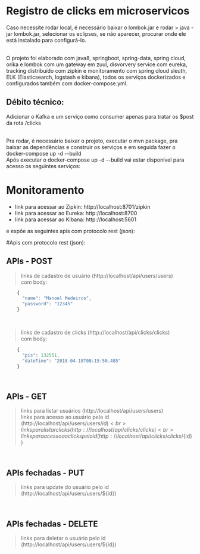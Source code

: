 # Registro de clicks em microservicos

Caso necessite rodar local, é necessário baixar o lombok.jar e rodar > java -jar lombok.jar, selecionar os eclipses, se não aparecer, 
procurar onde ele está instalado para configurá-lo.

<br>
O projeto foi elaborado com java8, springboot, spring-data, spring cloud, orika e lombok 
com um gateway em zuul, disvorvery service com eureka, tracking distribuído com zipkin e monitoramento com spring cloud sleuth, 
ELK (Elasticsearch, logstash e kibana), todos os serviços dockerizados e configurados também com docker-compose.yml.

<br>

## Débito técnico:
  Adicionar o Kafka e um serviço como consumer apenas para tratar os $post da rota /clicks

<br>
Pra rodar, é necessário baixar o projeto, executar o mvn package, pra baixar as dependências e construir os serviços e em seguida 
fazer o docker-compose up -d --build

<br>
Após executar o docker-compose up -d --build vai estar disponível para acesso os seguintes serviços:

# Monitoramento
<ul>
  <li> link para acessar ao Zipkin: http://localhost:8701/zipkin </li>
  <li> link para acessar ao Eureka: http://localhost:8700 </li>
  <li> link para acessar ao Kibana: http://localhost:5601 </li>
</ul>

e expôe as seguintes apis com protocolo rest (json):

#Apis com protocolo rest (json):

## APIs - POST
> links de cadastro de usuário (http://localhost/api/users/users) <br>
  com body:
  ```javascript
      {
        "name": "Manoel Medeiros",
        "password": "12345"
      }
 ```
 <br>
 
> links de cadastro de clicks (http://localhost/api/clicks/clicks) <br>
  com body:
```javascript
    {
      "pis": 132551,
      "dateTime": "2018-04-18T08:15:50.485"
    }
```
<br>
 
 ## APIs - GET
> links para listar usuários (http://localhost/api/users/users) <br>
> links para acesso ao usuário pelo id (http://localhost/api/users/users/${id}) <br>
> links para listar clicks (http://localhost/api/clicks/clicks) <br>
> links para acesso ao clicks pelo id (http://localhost/api/clicks/clicks/${id}) <br>
<br>

## APIs fechadas - PUT
> links para update do usuário pelo id (http://localhost/api/users/users/${id})
<br>
 
## APIs fechadas - DELETE
> links para deletar o usuário pelo id (http://localhost/api/users/users/${id})
